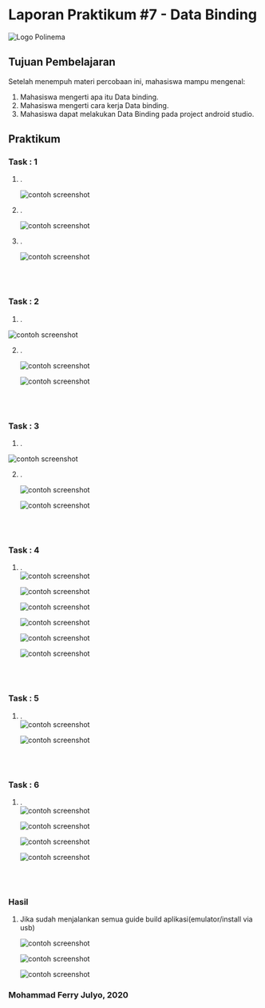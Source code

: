 # Laporan Praktikum #7 - Data Binding


![Logo Polinema](img/polinema.png)<br>


## Tujuan Pembelajaran

Setelah menempuh materi percobaan ini, mahasiswa mampu mengenal:
1. Mahasiswa mengerti apa itu Data binding.
2. Mahasiswa mengerti cara kerja Data binding.
3. Mahasiswa dapat melakukan Data Binding pada project android studio.

## Praktikum

### Task : 1 

1. .<br>
   
   ![contoh screenshot](img/Step1/1.png)<br>

2. .

   ![contoh screenshot](img/Step1/2.png)<br>

3. .  

   ![contoh screenshot](img/Step1/3.png)<br>


<br><br>
### Task : 2 

1.  .

   ![contoh screenshot](img/Step2/1.png)<br>

2. .  

   ![contoh screenshot](img/Step2/2.png)<br>

   ![contoh screenshot](img/Step2/3.png)<br>

	
<br><br>
### Task : 3 

1.  .

   ![contoh screenshot](img/Step3/1.png)<br>

2. .  

   ![contoh screenshot](img/Step3/2.png)<br>

   ![contoh screenshot](img/Step3/3.png)<br>


<br><br>
### Task : 4 
1. .   
   ![contoh screenshot](img/Step4/1.png)<br>

   ![contoh screenshot](img/Step4/2.png)<br>

   ![contoh screenshot](img/Step4/3.png)<br>

   ![contoh screenshot](img/Step4/4.png)<br>

   ![contoh screenshot](img/Step4/5.png)<br>

   ![contoh screenshot](img/Step4/6.png)<br>


<br><br>
### Task : 5
1. .   
   ![contoh screenshot](img/Step5/1.png)<br>

   ![contoh screenshot](img/Step5/2.png)<br>


<br><br>
### Task : 6
1. .   
   ![contoh screenshot](img/Step6/1.png)<br>

   ![contoh screenshot](img/Step6/2.png)<br>

   ![contoh screenshot](img/Step6/3.png)<br>

   ![contoh screenshot](img/Step6/4.png)<br>

				
<br><br>
### Hasil

1. Jika sudah menjalankan semua guide build aplikasi(emulator/install via usb)

   ![contoh screenshot](img/Hasil/1.png)<br>

   ![contoh screenshot](img/Hasil/2.png)<br>

   ![contoh screenshot](img/Hasil/3.png)<br>
   

   
   

### Mohammad Ferry Julyo, 2020